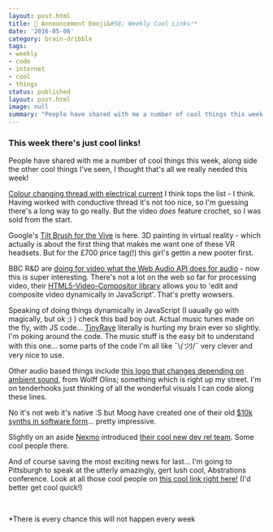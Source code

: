 ```yaml
---
layout: post.html
title: 📢 Announcement Emoji&#58; Weekly Cool Links!*
date: '2016-05-08'
category: brain-dribble
tags:
- weekly
- code
- internet
- cool
- things
status: published
layout: post.html
image: null
summary: "People have shared with me a number of cool things this week, along side the other cool things I've seen, I thought that's all we really needed this week!"
---
```


### This week there's just cool links!

People have shared with me a number of cool things this week, along side the other cool things I've seen, I thought that's all we really needed this week!

[Colour changing thread with electrical current](http://www.sciencealert.com/new-smart-threads-can-change-the-colour-of-your-clothes-instantly) I think tops the list - I think. Having worked with conductive thread it's not too nice, so I'm guessing there's a long way to go really. But the video *does* feature crochet, so I was sold from the start.

Google's [Tilt Brush for the Vive](http://www.tiltbrush.com/) is here. 3D painting in virtual reality - which actually is about the first thing that makes me want one of these VR headsets. But for the £700 price tag(!) this girl's gettin a new pooter first.

BBC R&D are [doing for video what the Web Audio API does for audio](http://www.bbc.co.uk/rd/blog/2016/04/videocontext) - now this *is* super interesting. There's not a lot on the web so far for processing video, their [HTML5-Video-Compositor library](https://github.com/bbc/html5-video-compositor) allows you to 'edit and composite video dynamically in JavaScript'. That's pretty wowsers.

Speaking of doing things dynamically in JavaScript (I uaually go with magically, but ok ;) ) check this bad boy out. Actual music tunes made on the fly, with JS code... [TinyRave](http://tinyrave.com/) literally is hurting my brain ever so slightly. I'm poking around the code. The music stuff is the easy bit to understand with this one... some parts of the code I'm all like ¯\\_(ツ)_/¯  very clever and very nice to use.

Other audio based things include [this logo that changes depending on ambient sound](http://www.creativebloq.com/logos/self-generating-logo-transforms-response-sound-51620205), from Wolff Olins; something which is right up my street. I'm on tenderhooks just thinking of all the wonderful visuals I can code along these lines.

No it's not web it's native :S but Moog have created one of their old [$10k synths in software form](http://www.theverge.com/2016/5/4/11589948/moog-app-synthesizer-model-15-ios)... pretty impressive.


Slightly on an aside [Nexmo](https://www.nexmo.com/) introduced [their cool new dev rel team](https://www.nexmo.com/blog/2016/05/03/developer-relations-at-nexmo/). Some cool people there.

And of course saving the most exciting news for last... I'm going to Pittsburgh to speak at the utterly amazingly, gert lush cool, Abstrations conference. Look at all those cool people on [this cool link right here!](http://abstractions.io/) (I'd better get cool quick!)

<br />

*There is every chance this will not happen every week
